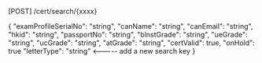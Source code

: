 [POST] /cert/search/{xxxx}

{
"examProfileSerialNo": "string",
"canName": "string",
"canEmail": "string",
"hkid": "string",
"passportNo": "string",
"blnstGrade": "string",
"ueGrade": "string",
"ucGrade": "string",
"atGrade": "string",
"certValid": true,
"onHold": true
"letterType": "string"   <----- add a new search key
}